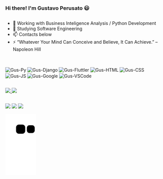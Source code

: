 ### Hi there! I'm Gustavo Perusato 😃

##
- 🔭 Working with Business Inteligence Analysis / Python Development
- 🌱 Studying Software Engineering
- 📫 Contacts below
- ⚡ “Whatever Your Mind Can Conceive and Believe, It Can Achieve.” – Napoleon Hill

##

<div style="display: inline_block"><br>
  <img align="center" alt="Gus-Py" height="30" width="40" src="https://cdn.jsdelivr.net/gh/devicons/devicon/icons/python/python-original.svg">
  <img align="center" alt="Gus-Django" height="30" width="40" src="https://cdn.jsdelivr.net/gh/devicons/devicon/icons/django/django-plain.svg">
  <img align="center" alt="Gus-Fluttler" height="30" width="40" src="https://cdn.jsdelivr.net/gh/devicons/devicon/icons/flutter/flutter-original.svg">
  <img align="center" alt="Gus-HTML" height="30" width="40" src="https://cdn.jsdelivr.net/gh/devicons/devicon/icons/html5/html5-original.svg">       
  <img align="center" alt="Gus-CSS" height="30" width="40" src="https://cdn.jsdelivr.net/gh/devicons/devicon/icons/css3/css3-original.svg">
  <img align="center" alt="Gus-JS" height="30" width="40" src="https://cdn.jsdelivr.net/gh/devicons/devicon/icons/javascript/javascript-original.svg">
  <img align="center" alt="Gus-Google" height="30" width="40" src="https://cdn.jsdelivr.net/gh/devicons/devicon/icons/google/google-original.svg">
  <img align="center" alt="Gus-VSCode" height="30" width="40" src="https://cdn.jsdelivr.net/gh/devicons/devicon/icons/vscode/vscode-original.svg">
</div>

##
<div>
  <a href="https://www.linkedin.com/in/gustavoperusato">
  <img height="180em" src="https://github-readme-stats.vercel.app/api?username=gustavoperusato&show_icons=true&theme=gruvbox"/>
  <img height="180em" src="https://github-readme-stats.vercel.app/api/top-langs/?username=gustavoperusato&theme=gruvbox"/>
</div>
  
##
  <div> 
    <a href = "mailto:gustavoperusato@gmail.com"><img src="https://img.shields.io/badge/-Gmail-%23333?style=for-the-badge&logo=gmail&logoColor=white" target="_blank"></a>
    <a href="https://www.linkedin.com/in/gustavoperusato" target="_blank"><img src="https://img.shields.io/badge/-LinkedIn-%230077B5?style=for-the-badge&logo=linkedin&logoColor=white" target="_blank"></a>
    <a href = "https://api.whatsapp.com/send?phone=5555991343238"><img src="https://img.shields.io/badge/WhatsApp-25D366?style=for-the-badge&logo=whatsapp&logoColor=white" target="_blank"></a>
 
</div>

  ![Snake animation](https://github.com/gustavoperusato/gustavoperusato/blob/output/github-contribution-grid-snake.svg)
  
